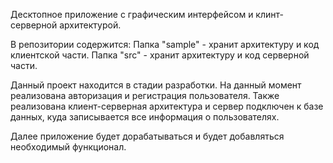 Десктопное приложение с графическим интерфейсом и клинт-серверной архитектурой.

В репозитории содержится:
Папка "sample" - хранит архитектуру и код клиентской части.
Папка "src" - хранит архитектуру и код серверной части.

Данный проект находится в стадии разработки. На данный момент реализована авторизация и
регистрация пользователя. Также реализована клиент-серверная архитектура и сервер подключен к базе данных,
куда записывается все информация о пользователях.

Далее приложение будет дорабатываться и будет добавляться необходимый функционал.
